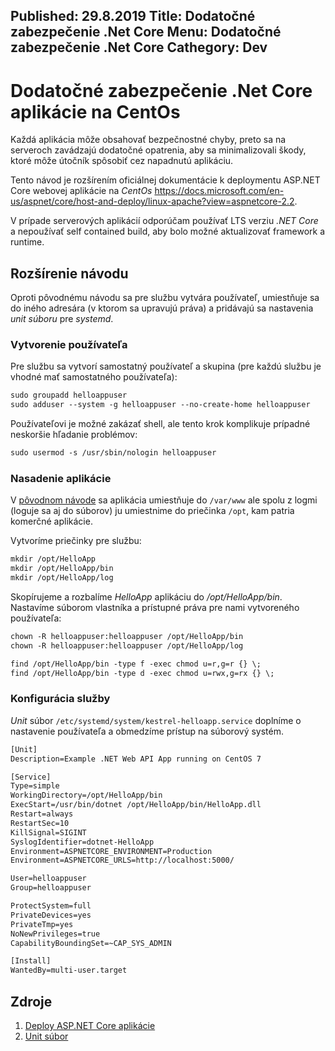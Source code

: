 Published: 29.8.2019
Title: Dodatočné zabezpečenie .Net Core
Menu: Dodatočné zabezpečenie .Net Core
Cathegory: Dev
---
# Dodatočné zabezpečenie .Net Core aplikácie na CentOs
Každá aplikácia môže obsahovať bezpečnostné chyby, preto sa na serveroch zavádzajú dodatočné opatrenia,
aby sa minimalizovali škody, ktoré môže útočník spôsobiť cez napadnutú aplikáciu.

Tento návod je rozšírením oficiálnej dokumentácie k deploymentu ASP.NET Core webovej aplikácie na _CentOs_ 
<https://docs.microsoft.com/en-us/aspnet/core/host-and-deploy/linux-apache?view=aspnetcore-2.2>.

V prípade serverových aplikácií odporúčam používať LTS verziu _.NET Core_ a nepoužívať self&nbsp;contained build,
aby bolo možné aktualizovať framework a runtime.

## Rozšírenie návodu
Oproti pôvodnému návodu sa pre službu vytvára používateľ, umiestňuje sa do iného adresára (v ktorom sa upravujú práva)
a pridávajú sa nastavenia  _unit súboru_ pre _systemd_.

### Vytvorenie používateľa
Pre službu sa vytvorí samostatný používateľ a skupina (pre každú službu je vhodné mať samostatného používateľa):
```txt
sudo groupadd helloappuser
sudo adduser --system -g helloappuser --no-create-home helloappuser
```

Používateľovi je možné zakázať shell, ale tento krok komplikuje prípadné neskoršie hľadanie problémov:
```txt
sudo usermod -s /usr/sbin/nologin helloappuser
```

### Nasadenie aplikácie
V [pôvodnom návode](https://docs.microsoft.com/en-us/aspnet/core/host-and-deploy/linux-apache?view=aspnetcore-2.2>) sa aplikácia umiestňuje do `/var/www` ale spolu z logmi (loguje sa aj do súborov) ju umiestnime do priečinka `/opt`, kam patria komerčné aplikácie.

Vytvoríme priečinky pre službu:
```txt
mkdir /opt/HelloApp
mkdir /opt/HelloApp/bin
mkdir /opt/HelloApp/log
```

Skopírujeme a rozbalíme _HelloApp_ aplikáciu do _/opt/HelloApp/bin_.
Nastavíme súborom vlastníka a prístupné práva pre nami vytvoreného používateľa:
```txt
chown -R helloappuser:helloappuser /opt/HelloApp/bin
chown -R helloappuser:helloappuser /opt/HelloApp/log

find /opt/HelloApp/bin -type f -exec chmod u=r,g=r {} \;
find /opt/HelloApp/bin -type d -exec chmod u=rwx,g=rx {} \;
```

### Konfigurácia služby
_Unit_ súbor `/etc/systemd/system/kestrel-helloapp.service` doplníme o nastavenie používateľa a obmedzíme prístup na súborový systém.

```txt
[Unit]
Description=Example .NET Web API App running on CentOS 7

[Service]
Type=simple
WorkingDirectory=/opt/HelloApp/bin
ExecStart=/usr/bin/dotnet /opt/HelloApp/bin/HelloApp.dll
Restart=always
RestartSec=10
KillSignal=SIGINT
SyslogIdentifier=dotnet-HelloApp
Environment=ASPNETCORE_ENVIRONMENT=Production 
Environment=ASPNETCORE_URLS=http://localhost:5000/

User=helloappuser
Group=helloappuser

ProtectSystem=full
PrivateDevices=yes
PrivateTmp=yes
NoNewPrivileges=true
CapabilityBoundingSet=~CAP_SYS_ADMIN

[Install]
WantedBy=multi-user.target
```

## Zdroje
1. [Deploy ASP.NET Core aplikácie](https://docs.microsoft.com/en-us/aspnet/core/host-and-deploy/linux-apache?view=aspnetcore-2.2)
1. [Unit súbor](https://www.freedesktop.org/software/systemd/man/systemd.exec.html)
